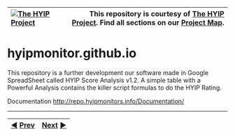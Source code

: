 |[![The HYIP Project](https://avatars1.githubusercontent.com/u/8466209?v=10&s=30)](https://github.com/hyip) |This repository is courtesy of [The HYIP Project](https://github.com/hyip). Find all sections on our [Project Map](https://github.com/hyip/info/wiki/maps).|
|:----|----:|

# hyipmonitor.github.io

This repository is a further development our software made in Google SpreadSheet called HYIP Score Analysis v1.2. A simple table with a Powerful Analysis contains the killer script formulas to do the HYIP Rating.

Documentation
http://repo.hyipmonitors.info/Documentation/

***
|[:arrow_backward:](https://github.com/hyip/rating) [Prev](https://github.com/hyip/rating)|[Next](https://github.com/hyipmonitor/hyipmonitor.github.io/wiki/Home) [:arrow_forward:](https://github.com/hyipmonitor/hyipmonitor.github.io/wiki/Home)|
|:----|----:|
